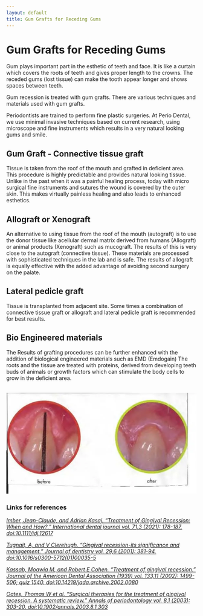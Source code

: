 ```yaml
---
layout: default
title: Gum Grafts for Receding Gums
---
```


<h1>Gum Grafts for Receding Gums</h1>


<p>Gum plays important part in the esthetic of teeth and face. It is like a curtain which covers the roots of teeth and gives proper length to the crowns. The receded gums (lost tissue) can make the tooth appear longer and shows spaces between teeth.</p>
<p>Gum recession is treated with gum grafts. There are various techniques and materials used with gum grafts.</p>
<p>Periodontists are trained to perform fine plastic surgeries.  At Perio Dental, we use minimal invasive techniques based on current research, using microscope and fine instruments which results in a very natural looking gums and smile.</p>

<h2>Gum Graft - Connective tissue graft</h2>


<p>Tissue is taken from the roof of the mouth and grafted in deficient area. This procedure is highly predictable and provides natural looking tissue. Unlike in the past when it was a painful healing process, today with micro surgical fine instruments and sutures the wound is covered by the outer skin. This makes virtually painless healing and also leads to enhanced esthetics.
</p>

<h2>Allograft or Xenograft</h2>

<p>An alternative to using tissue from the roof of the mouth (autograft) is to use the donor tissue like acellular dermal matrix derived from humans (Allograft) or animal products (Xenograft) such as mucograft. The results of this is very close to the autograft (connective tissue). These materials are processed with sophisticated techniques in the lab and is safe. The results of allograft is equally effective with the added advantage of avoiding second surgery on the palate.</p>

<h2>Lateral pedicle graft</h2>


<p>Tissue is transplanted from adjacent site. Some times a combination of connective tissue graft or allograft and lateral pedicle graft is recommended for best results.
</p>

<h2>Bio Engineered materials</h2>
<p>The Results of grafting procedures can be further enhanced with the addition of biological engineered materials such as EMD (Emdogain) The roots and the tissue are treated with proteins, derived from developing teeth buds of animals or growth factors which can stimulate the body cells to grow in the deficient area.
</p>

<p>
<br />
<img alt="Receding gums before and after" src="/images/Receding-gums.webp" />
</p>


<h3>Links for references</h3>
<p><i><a href="https://pubmed.ncbi.nlm.nih.gov/34024328/" target="_blank" rel="noreferrer noopener">Imber, Jean-Claude, and Adrian Kasaj. “Treatment of Gingival Recession: When and How?.” International dental journal vol. 71,3 (2021): 178-187. doi:10.1111/idj.12617</a></i></p>
<p><i><a href="https://pubmed.ncbi.nlm.nih.gov/11520586/" target="_blank" rel="noreferrer noopener">Tugnait, A, and V Clerehugh. “Gingival recession-its significance and management.” Journal of dentistry vol. 29,6 (2001): 381-94. doi:10.1016/s0300-5712(01)00035-5</a></i></p>
<p><i><a href="https://pubmed.ncbi.nlm.nih.gov/12462693/" target="_blank" rel="noreferrer noopener">Kassab, Moawia M, and Robert E Cohen. “Treatment of gingival recession.” Journal of the American Dental Association (1939) vol. 133,11 (2002): 1499-506; quiz 1540. doi:10.14219/jada.archive.2002.0080</a></i></p>
<p><i><a href="https://pubmed.ncbi.nlm.nih.gov/14971258/" target="_blank" rel="noreferrer noopener">Oates, Thomas W et al. “Surgical therapies for the treatment of gingival recession. A systematic review.” Annals of periodontology vol. 8,1 (2003): 303-20. doi:10.1902/annals.2003.8.1.303</a></i></p>